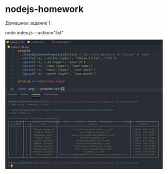 # nodejs-homework

Домашнее задание 1.

node index.js --action="list"

<p align="center">
  <img src="/screenshots/05/listContacts_final.jpg?raw=true" width="1200" alt="listContacts">
</p>
